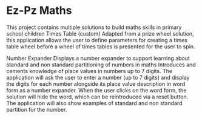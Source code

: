 # Ez-Pz Maths
This project contains multiple solutions to build maths skills in primary school children
Times Table (custom)
Adapted from a prize wheel solution, this application allows the user to define parameters for creating a times table wheel before a wheel of times tables is presented for the user to spin.

Number Expander
Displays a number expander to support learning about standard and non standard partitioning of numbers in maths
Introduces and cements  knowledge of place values in numbers up to 7 digits. The application will ask the user to enter a number (up to 7 digits) and display the digits for each number alongside its place value description in word form as a number expander. When the user clicks on the word form, the solution will hide the word, which can be reintroduced via a reset button. The application will also show examples of standard and non standard partition for the number.
